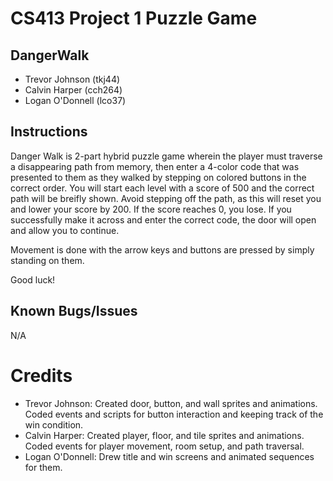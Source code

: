 # CS413 Project 1 Puzzle Game

## DangerWalk

* Trevor Johnson (tkj44)
* Calvin Harper (cch264)
* Logan O'Donnell (lco37)

## Instructions

Danger Walk is 2-part hybrid puzzle game wherein the player must traverse a disappearing path from memory, then enter a 4-color code that was presented to them as they walked by stepping on colored buttons in the correct order. You will start each level with a score of 500 and the correct path will be breifly shown. Avoid stepping off the path, as this will reset you and lower your score by 200. If the score reaches 0, you lose. If you successfully make it across and enter the correct code, the door will open and allow you to continue. 

Movement is done with the arrow keys and buttons are pressed by simply standing on them. 

Good luck!

## Known Bugs/Issues

N/A

# Credits

* Trevor Johnson: Created door, button, and wall sprites and animations. Coded events and scripts for button interaction and keeping track of the win condition.
* Calvin Harper: Created player, floor, and tile sprites and animations. Coded events for player movement, room setup, and path traversal.
* Logan O'Donnell: Drew title and win screens and animated sequences for them.
